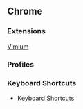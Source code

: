 ## Chrome
  
### Extensions
[Vimium](./chrome/extensions/vimium.md)

### Profiles

### Keyboard Shortcuts
* Keyboard Shortcuts
